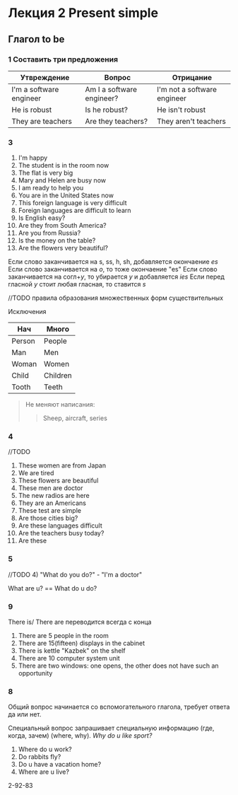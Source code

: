 # Лекция 2 Present simple

## Глагол to be

### 1 Составить три предложения 

| Утвреждение             | Вопрос                    | Отрицание                   |
| ----------------------- | ------------------------- | --------------------------- |
| I'm a software engineer | Am I a software engineer? | I'm not a software engineer |
| He is robust            | Is he robust?             | He isn't robust             |
| They are teachers       | Are they teachers?        | They aren't teachers        |

### 3 

1) I'm happy
2) The student is in the room now
3) The flat is very big
4) Mary and Helen are busy now
5) I am ready to help you
6) You are in the United States now
7) This foreign language is very difficult
8) Foreign languages are difficult to learn
9) Is English easy?
10) Are they from South America?
11) Are you from Russia?
12) Is the money on the table?
13) Are the flowers very beautiful?

Если слово заканчивается на s, ss, h, sh, добавляется окончаение *es*
Если слово заканчивается на *o*, то тоже окончаение "es"
Если слово заканчивается на согл+*y*, то убирается *y* и добавляется *ies*
Если перед гласной *y* стоит любая гласная, то ставится *s*

//TODO правила образования множественных форм существительных

Исключения

| Нач    | Много    |
| ------ | -------- |
| Person | People   |
| Man    | Men      |
| Woman  | Women    |
| Child  | Children |
| Tooth  | Teeth    |

>Не меняют написания: 
>>Sheep, aircraft, series


### 4

//TODO
1) These women are from Japan
2) We are tired
3) These flowers are beautiful
4) These men are doctor
5) The new radios are here
6) They are an Americans
7) These test are simple
8) Are those cities big?
9) Are these languages difficult
10) Are the teachers busy today?
11) Are these 

### 5

//TODO
4) "What do you do?" - "I'm a doctor"

What are u? == What do u do?

### 9
There is/ There are переводится всегда с конца

1) There are 5 people in the room
2) There are 15(fifteen) displays in the cabinet
3) There is kettle "Kazbek" on the shelf
4) There are 10 computer system unit
5) There are two windows: one opens, the other does not have such an opportunity 

### 8 
Общий вопрос начинается со вспомогательного глагола, требует ответа да или нет.

Специальный вопрос запрашивает специальную информацию (где, когда, зачем) (where, why).
*Why do u like sport?*


1) Where do u work?
2) Do rabbits fly?
3) Do u have a vacation home?
4) Where are u live?

2-92-83